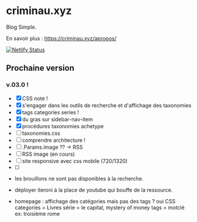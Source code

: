 # criminau.xyz

Blog Simple.

En savoir plus :   <https://criminau.xyz/apropos/>


[![Netlify Status](https://api.netlify.com/api/v1/badges/f6104326-809a-4b92-8914-4a7a34467c5c/deploy-status)](https://app.netlify.com/sites/criminau-site/deploys)


## Prochaine version


### v.03.0 !

- [X] CSS note !
- [X] s'engager dans les outils de recherche et d'affichage des taxonomies
- [X] tags categories series !
- [X] du gras sur sidebar-nav-item
- [X] procédures taxonomies achetype
- [ ] taxonomies.css
- [ ] comprendre architecture !
- [ ] .Params.image ?? -> RSS
- [ ] RSS image (en cours)
- [ ] site responsive avec css mobile (720/1320)
- [ ]


- les brouillons ne sont pas disponibles à la recherche.
- déployer iteroni à la place de youtube qui bouffe de la ressource.

- homepage : affichage des catégories mais pas des tags ? oui CSS
categories = Livres
série = le capital, mystery of money
tags = motclé ex: troisième rome

